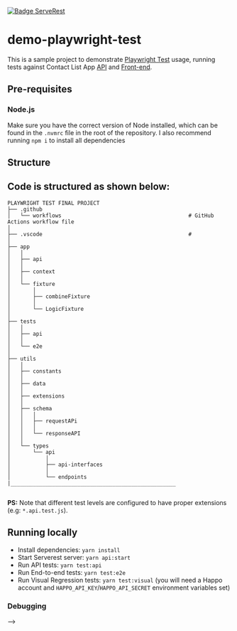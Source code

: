 [![Badge ServeRest](https://img.shields.io/badge/API-ServeRest-green)](https://github.com/ServeRest/ServeRest/)

# demo-playwright-test

This is a sample project to demonstrate [Playwright Test](https://playwright.dev/) usage, running tests against Contact List App [API](https://documenter.getpostman.com/view/4012288/TzK2bEa8/) and [Front-end](https://thinking-tester-contact-list.herokuapp.com/).

## Pre-requisites

### Node.js

Make sure you have the correct version of Node installed, which can be found in the `.nvmrc` file in the root of the repository. I also recommend running `npm i` to install all dependencies

## Structure

## Code is structured as shown below:

```
PLAYWRIGHT TEST FINAL PROJECT
├── .github
│   └── workflows                                        # GitHub Actions workflow file
│
├── .vscode                                              #
│
├── app
│   │
│   ├── api
│   │
│   ├── context
│   │
│   └── fixture
│       │
│       ├── combineFixture
│       │
│       └── LogicFixture
│
├── tests
│   │
│   ├── api
│   │
│   └── e2e
│
├── utils
│   │
│   ├── constants
│   │
│   ├── data
│   │
│   ├── extensions
│   │
│   ├── schema
│   │   │
│   │   ├── requestAPi
│   │   │
│   │   └── responseAPI
│   │
│   └── types
│       └── api
│           │
│           ├── api-interfaces
│           │
│           └── endpoints
|____________________________________________________


```

<!-- ### Yarn

The project also uses [Yarn](https://yarnpkg.com/), so follow the [installation steps](https://classic.yarnpkg.com/lang/en/docs/install/) in case you don't have it.

### Docker

The projects used Docker to spin up ServeRest API. Follow instructions from their [official docs](https://docs.docker.com/engine/install/) to install Docker engine in your environment. -->

**PS:** Note that different test levels are configured to have proper extensions (e.g: `*.api.test.js`).

## Running locally

- Install dependencies: `yarn install`
- Start Serverest server: `yarn api:start`
- Run API tests: `yarn test:api`
- Run End-to-end tests: `yarn test:e2e`
- Run Visual Regression tests: `yarn test:visual` (you will need a Happo account and `HAPPO_API_KEY`/`HAPPO_API_SECRET` environment variables set)

### Debugging

<!--
To run Playwright in debug mode, pass the `PWDEBUG=1` environment variable in the command, for example: `PWDEBUG=1 yarn test:e2e`

When a test fails, the project is configured to save screenshots and a trace file, inside `test-reports` folder. You can run [Playwright's Trace Viewer](https://playwright.dev/docs/trace-viewer) with `show-trace` command: `yarn playwright show-trace test-results/some-test-path/trace.zip`

Please refer to [Playwright's Debugging docs](https://playwright.dev/docs/debug) for further information on debugging features.

### Tips

- To stop running ServeRest container: `docker stop serverest`
- To restart ServeRest container: `docker restart serverest`
- To remove ServeRest container (no need to stop it first, the `-f` option will force its removal even if it is running): `docker rm -f serverest`

## Reporting

Test reports can be generated with [Allure reports](https://github.com/allure-framework/allure2), following the steps below:

- Generate report: `yarn allure:generate`
- Open HTML report: `yarn allure:open`

## CI

The project uses [GitHub Actions](https://docs.github.com/en/actions) and tests are run automatically on PRs and on merge to `main` branch.

---

## Contributing

We have a [Kanban board](https://github.com/stefanteixeira/demo-playwright-test/projects/1) with a backlog of tasks to work on. If you are interested in contributing to the project, please reach out to @stefanteixeira to become a collaborator and get a task assigned to you. --> -->
